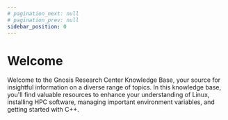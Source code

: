 ```yaml
---
# pagination_next: null
# pagination_prev: null
sidebar_position: 0
---
```


# Welcome

Welcome to the Gnosis Research Center Knowledge Base, your source for insightful information on a diverse range of topics.
In this knowledge base, you'll find valuable resources to enhance your understanding of Linux, installing HPC software,
managing important environment variables, and getting started with C++.
